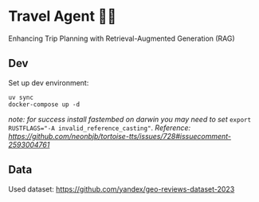# Travel Agent 🕵🏾

Enhancing Trip Planning with Retrieval-Augmented Generation (RAG)

## Dev

Set up dev environment:

```shell
uv sync
docker-compose up -d
```

_note: for success install fastembed on darwin you may need to set_ `export RUSTFLAGS="-A invalid_reference_casting"`. _Reference: https://github.com/neonbjb/tortoise-tts/issues/728#issuecomment-2593004761_

## Data

Used dataset: https://github.com/yandex/geo-reviews-dataset-2023
